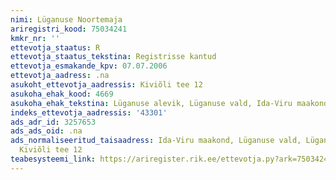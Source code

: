 ```yaml
---
nimi: Lüganuse Noortemaja
ariregistri_kood: 75034241
kmkr_nr: ''
ettevotja_staatus: R
ettevotja_staatus_tekstina: Registrisse kantud
ettevotja_esmakande_kpv: 07.07.2006
ettevotja_aadress: .na
asukoht_ettevotja_aadressis: Kiviõli tee 12
asukoha_ehak_kood: 4669
asukoha_ehak_tekstina: Lüganuse alevik, Lüganuse vald, Ida-Viru maakond
indeks_ettevotja_aadressis: '43301'
ads_adr_id: 3257653
ads_ads_oid: .na
ads_normaliseeritud_taisaadress: Ida-Viru maakond, Lüganuse vald, Lüganuse alevik,
  Kiviõli tee 12
teabesysteemi_link: https://ariregister.rik.ee/ettevotja.py?ark=75034241&ref=rekvisiidid
---
```

